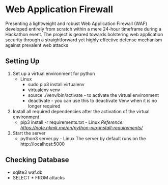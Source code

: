 # Web Application Firewall 
Presenting a lightweight and robust Web Application Firewall (WAF) developed entirely from scratch within a mere 24-hour timeframe during a Hackathon event. The project is geared towards bolstering web application security through a straightforward yet highly effective defense mechanism against prevalent web attacks
## Setting Up
1. Set up a virtual environment for python
    * Linux
        * sudo pip3 install virtualenv 
        * virtualenv venv
        * source ./venv/bin/activate - to activate the virtual environment
        * deactivate - you can use this to deactivate Venv when it is no longer required
2. Install all required dependencies after the activation of the virtual environment
    * pip3 install -r requirements.txt - Linux 
*Reference: https://note.nkmk.me/en/python-pip-install-requirements/* 
3. Start the server 
    * python3 server.py - Linux
    The server by default runs on the http://localhost:5000

## Checking Database
* sqlite3 waf.db
* SELECT * FROM attacks
